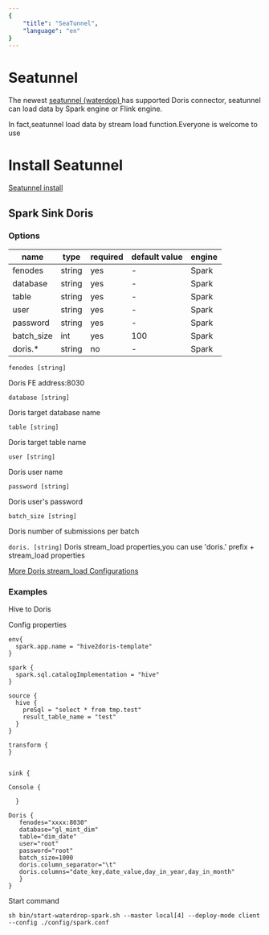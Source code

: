 ```yaml
---
{
    "title": "SeaTunnel",
    "language": "en"
}
---
```


<!--
Licensed to the Apache Software Foundation (ASF) under one
or more contributor license agreements.  See the NOTICE file
distributed with this work for additional information
regarding copyright ownership.  The ASF licenses this file
to you under the Apache License, Version 2.0 (the
"License"); you may not use this file except in compliance
with the License.  You may obtain a copy of the License at

  http://www.apache.org/licenses/LICENSE-2.0

Unless required by applicable law or agreed to in writing,
software distributed under the License is distributed on an
"AS IS" BASIS, WITHOUT WARRANTIES OR CONDITIONS OF ANY
KIND, either express or implied.  See the License for the
specific language governing permissions and limitations
under the License.
-->

# Seatunnel

The newest [seatunnel (waterdop) ](https://seatunnel.apache.org) has supported Doris connector,
seatunnel can load data by Spark engine or Flink engine. 

In fact,seatunnel load data by stream load function.Everyone is welcome to use

# Install Seatunnel
[Seatunnel install](https://interestinglab.github.io/seatunnel-docs/#/zh-cn/v2/flink/installation)

## Spark Sink Doris
### Options
| name | type | required | default value | engine |
| --- | --- | --- | --- | --- |
| fenodes | string | yes | - | Spark |
| database | string | yes | - | Spark |
| table	 | string | yes | - | Spark |
| user	 | string | yes | - | Spark |
| password	 | string | yes | - | Spark |
| batch_size	 | int | yes | 100 | Spark |
| doris.*	 | string | no | - | Spark |

`fenodes [string]`

Doris FE address:8030

`database [string]`

Doris target database name

`table [string]`

Doris target table name

`user [string]`

Doris user name

`password [string]`

Doris user's password

`batch_size [string]`

Doris number of submissions per batch

`doris. [string]`
Doris stream_load properties,you can use 'doris.' prefix + stream_load properties

[More Doris stream_load Configurations](https://doris.apache.org/master/zh-CN/administrator-guide/load-data/stream-load-manual.html)

### Examples
Hive to Doris

Config properties
```
env{
  spark.app.name = "hive2doris-template"
}

spark {
  spark.sql.catalogImplementation = "hive"
}

source {
  hive {
    preSql = "select * from tmp.test"
    result_table_name = "test"
  }
}

transform {
}


sink {

Console {

  }

Doris {
   fenodes="xxxx:8030"
   database="gl_mint_dim"
   table="dim_date"
   user="root"
   password="root"
   batch_size=1000
   doris.column_separator="\t"
   doris.columns="date_key,date_value,day_in_year,day_in_month"
   }
}
```
Start command
```
sh bin/start-waterdrop-spark.sh --master local[4] --deploy-mode client --config ./config/spark.conf
```
